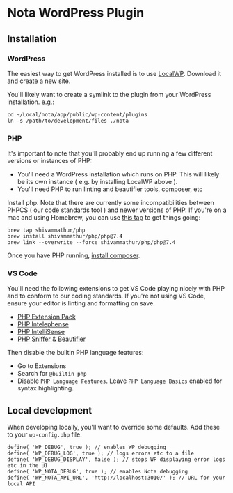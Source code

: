 # Nota WordPress Plugin

## Installation

### WordPress
The easiest way to get WordPress installed is to use [LocalWP](https://localwp.com/). Download it and create a new site.

You'll likely want to create a symlink to the plugin from your WordPress installation. e.g.:
```
cd ~/Local/nota/app/public/wp-content/plugins
ln -s /path/to/development/files ./nota
```

### PHP
It's important to note that you'll probably end up running a few different versions or instances of PHP:
- You'll need a WordPress installation which runs on PHP. This will likely be its own instance ( e.g. by installing LocalWP above ).
- You'll need PHP to run linting and beautifier tools, composer, etc

Install php. Note that there are currently some incompatibilities between PHPCS ( our code standards tool ) and newer versions of PHP. If you're on a mac and using Homebrew, you can use [this tap](https://github.com/shivammathur/homebrew-php) to get things going:

```
brew tap shivammathur/php
brew install shivammathur/php/php@7.4
brew link --overwrite --force shivammathur/php/php@7.4
```

Once you have PHP running, [install composer](https://getcomposer.org/doc/00-intro.md).

### VS Code
You'll need the following extensions to get VS Code playing nicely with PHP and to conform to our coding standards. If you're not using VS Code, ensure your editor is linting and formatting on save.
- [PHP Extension Pack](https://marketplace.visualstudio.com/items?itemName=xdebug.php-pack)
- [PHP Intelephense](https://marketplace.visualstudio.com/items?itemName=bmewburn.vscode-intelephense-client)
- [PHP IntelliSense](https://marketplace.visualstudio.com/items?itemName=zobo.php-intellisense)
- [PHP Sniffer & Beautifier](https://marketplace.visualstudio.com/items?itemName=ValeryanM.vscode-phpsab)

Then disable the builtin PHP language features:
- Go to Extensions
- Search for `@builtin php`
- Disable `PHP Language Features`. Leave `PHP Language Basics` enabled for syntax highlighting.

## Local development
When developing locally, you'll want to override some defaults. Add these to your `wp-config.php` file.
```
define( 'WP_DEBUG', true ); // enables WP debugging
define( 'WP_DEBUG_LOG', true ); // logs errors etc to a file
define( 'WP_DEBUG_DISPLAY', false ); // stops WP displaying error logs etc in the UI
define( 'WP_NOTA_DEBUG', true ); // enables Nota debugging
define( 'WP_NOTA_API_URL', 'http://localhost:3010/' ); // URL for your local API
```